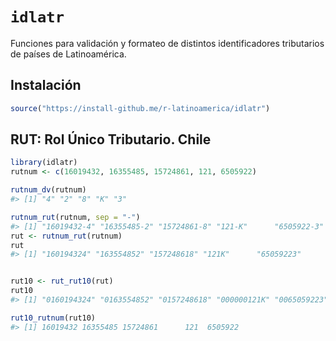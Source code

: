 
<!-- README.md is generated from README.Rmd. Please edit that file -->
`idlatr`
========

Funciones para validación y formateo de distintos identificadores tributarios de países de Latinoamérica.

Instalación
-----------

``` r
source("https://install-github.me/r-latinoamerica/idlatr")
```

RUT: Rol Único Tributario. Chile
--------------------------------

``` r
library(idlatr)
rutnum <- c(16019432, 16355485, 15724861, 121, 6505922)

rutnum_dv(rutnum)
#> [1] "4" "2" "8" "K" "3"

rutnum_rut(rutnum, sep = "-")
#> [1] "16019432-4" "16355485-2" "15724861-8" "121-K"      "6505922-3"
rut <- rutnum_rut(rutnum)
rut
#> [1] "160194324" "163554852" "157248618" "121K"      "65059223"


rut10 <- rut_rut10(rut)
rut10
#> [1] "0160194324" "0163554852" "0157248618" "000000121K" "0065059223"

rut10_rutnum(rut10)
#> [1] 16019432 16355485 15724861      121  6505922
```

